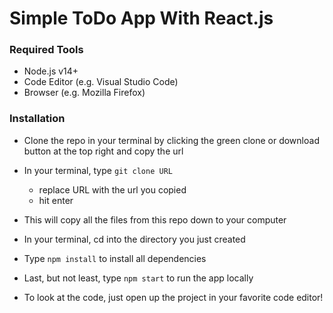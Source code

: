 # Simple ToDo App With React.js

### Required Tools
- Node.js v14+
- Code Editor (e.g. Visual Studio Code)
- Browser (e.g. Mozilla Firefox)

### Installation
- Clone the repo in your terminal by clicking the green clone or download button at the top right and copy the url
- In your terminal, type ```git clone URL```
  - replace URL with the url you copied
  - hit enter
- This will copy all the files from this repo down to your computer
- In your terminal, cd into the directory you just created
- Type ```npm install``` to install all dependencies
- Last, but not least, type ```npm start``` to run the app locally

- To look at the code, just open up the project in your favorite code editor!
